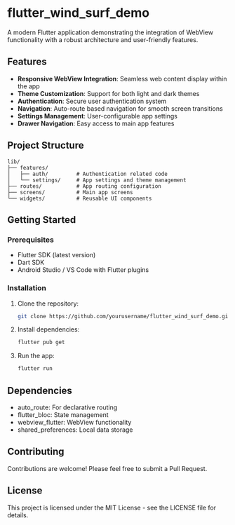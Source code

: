 # flutter_wind_surf_demo

A modern Flutter application demonstrating the integration of WebView functionality with a robust architecture and user-friendly features.

## Features

- **Responsive WebView Integration**: Seamless web content display within the app
- **Theme Customization**: Support for both light and dark themes
- **Authentication**: Secure user authentication system
- **Navigation**: Auto-route based navigation for smooth screen transitions
- **Settings Management**: User-configurable app settings
- **Drawer Navigation**: Easy access to main app features

## Project Structure

```
lib/
├── features/
│   ├── auth/         # Authentication related code
│   └── settings/     # App settings and theme management
├── routes/           # App routing configuration
├── screens/          # Main app screens
└── widgets/          # Reusable UI components
```

## Getting Started

### Prerequisites

- Flutter SDK (latest version)
- Dart SDK
- Android Studio / VS Code with Flutter plugins

### Installation

1. Clone the repository:
   ```bash
   git clone https://github.com/yourusername/flutter_wind_surf_demo.git
   ```

2. Install dependencies:
   ```bash
   flutter pub get
   ```

3. Run the app:
   ```bash
   flutter run
   ```

## Dependencies

- auto_route: For declarative routing
- flutter_bloc: State management
- webview_flutter: WebView functionality
- shared_preferences: Local data storage

## Contributing

Contributions are welcome! Please feel free to submit a Pull Request.

## License

This project is licensed under the MIT License - see the LICENSE file for details.
